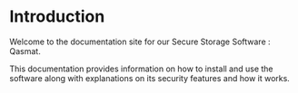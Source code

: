 # Introduction

Welcome to the documentation site for our Secure Storage Software : Qasmat.

This documentation provides information on how to install and  use the software along with explanations on its security features and how it works.
